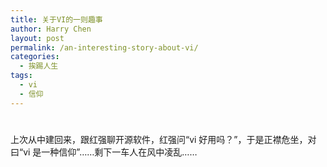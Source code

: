 ```yaml
---
title: 关于VI的一则趣事
author: Harry Chen
layout: post
permalink: /an-interesting-story-about-vi/
categories:
  - 挨踢人生
tags:
  - vi
  - 信仰
---
```

# 

上次从中建回来，跟红强聊开源软件，红强问“vi 好用吗？”，于是正襟危坐，对曰“vi 是一种信仰”……剩下一车人在风中凌乱……